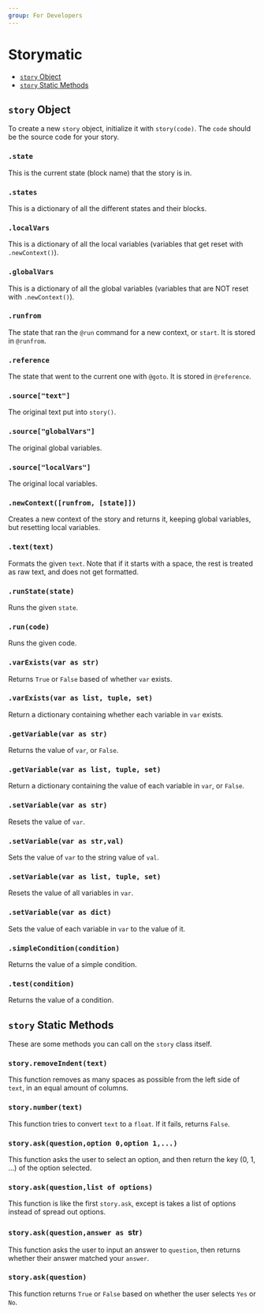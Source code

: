 ```yaml
---
group: For Developers
---
```


# Storymatic

 - [`story` Object](#story-object)
 - [`story` Static Methods](#story-static-methods)

## `story` Object
To create a new `story` object, initialize it with `story(code)`. The `code` should be the source code for your story.

### `.state`
This is the current state (block name) that the story is in.

### `.states`
This is a dictionary of all the different states and their blocks.

### `.localVars`
This is a dictionary of all the local variables (variables that get reset with `.newContext()`).

### `.globalVars`
This is a dictionary of all the global variables (variables that are NOT reset with `.newContext()`).

### `.runfrom`
The state that ran the `@run` command for a new context, or `start`. It is stored in `@runfrom`.

### `.reference`
The state that went to the current one with `@goto`. It is stored in `@reference`.

### `.source["text"]`
The original text put into `story()`.

### `.source["globalVars"]`
The original global variables.

### `.source["localVars"]`
The original local variables.

### `.newContext([runfrom, [state]])`
Creates a new context of the story and returns it, keeping global variables, but resetting local variables.

### `.text(text)`
Formats the given `text`. Note that if it starts with a space, the rest is treated as raw text, and does not get formatted.

### `.runState(state)`
Runs the given `state`.

### `.run(code)`
Runs the given code.

### `.varExists(var as str)`
Returns `True` or `False` based of whether `var` exists.

### `.varExists(var as list, tuple, set)`
Return a dictionary containing whether each variable in `var` exists.

### `.getVariable(var as str)`
Returns the value of `var`, or `False`.

### `.getVariable(var as list, tuple, set)`
Return a dictionary containing the value of each variable in `var`, or `False`.

### `.setVariable(var as str)`
Resets the value of `var`.

### `.setVariable(var as str,val)`
Sets the value of `var` to the string value of `val`.

### `.setVariable(var as list, tuple, set)`
Resets the value of all variables in `var`.

### `.setVariable(var as dict)`
Sets the value of each variable in `var` to the value of it.

### `.simpleCondition(condition)`
Returns the value of a simple condition.

### `.test(condition)`
Returns the value of a condition.

## `story` Static Methods
These are some methods you can call on the `story` class itself.

### `story.removeIndent(text)`
This function removes as many spaces as possible from the left side of `text`, in an equal amount of columns.

### `story.number(text)`
This function tries to convert `text` to a `float`. If it fails, returns `False`.

### `story.ask(question,option 0,option 1,...)`
This function asks the user to select an option, and then return the key (0, 1, ...) of the option selected.

### `story.ask(question,list of options)`
This function is like the first `story.ask`, except is takes a list of options instead of spread out options.

### `story.ask(question,answer as `str`)`
This function asks the user to input an answer to `question`, then returns whether their answer matched your `answer`.

### `story.ask(question)`
This function returns `True` or `False` based on whether the user selects `Yes` or `No`.
